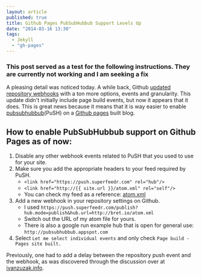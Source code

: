 ```yaml
---
layout: article
published: true
title: Github Pages PubSubHubbub Support Levels Up
date: "2014-03-16 13:30"
tags: 
  - Jekyll
  - "gh-pages"
---
```


### This post served as a test for the following instructions.  They are currently not working and I am seeking a fix

A pleasing detail was noticed today.  A while back, Github [updated repository webhooks](https://github.com/blog/1778-webhooks-level-up) with a ton more options, events and granularity.  This update didn't initially include page build events, but now it appears that it does.  This is great news because it means that it is way easier to enable [pubsubhubbub]()(PuSH) on a [Github pages]() built blog.

## How to enable PubSubHubbub support on Github Pages as of now:

1. Disable any other webhook events related to PuSH that you used to use for your site.
3. Make sure you add the appropriate headers to your feed required by PuSH.
	- `<link href="https://push.superfeedr.com" rel="hub"/>`
	- `<link href="http://{{ site.url }}/atom.xml" rel="self"/>`
    - You can check my feed as a reference: [atom.xml](/atom.xml)
2. Add a new webhook in your repository settings on Github.  
	- I used `https://push.superfeedr.com/publish?hub.mode=publish&hub.url=http://bret.io/atom.xml`
    - Switch out the URL of my atom file for yours.
    - There is also a google run example hub that is open for general use: `http://pubsubhubbub.appspot.com`
3. Select `Let me select individual events` and only check `Page build - Pages site built.`

Previously, one had to add a delay between the repository push event and the webhook, as was discovered through the discussion over at [ivanzuzak.info](http://ivanzuzak.info/2011/01/02/enabling-pubsubhubbub-for-github-hosted-blogs.html).


